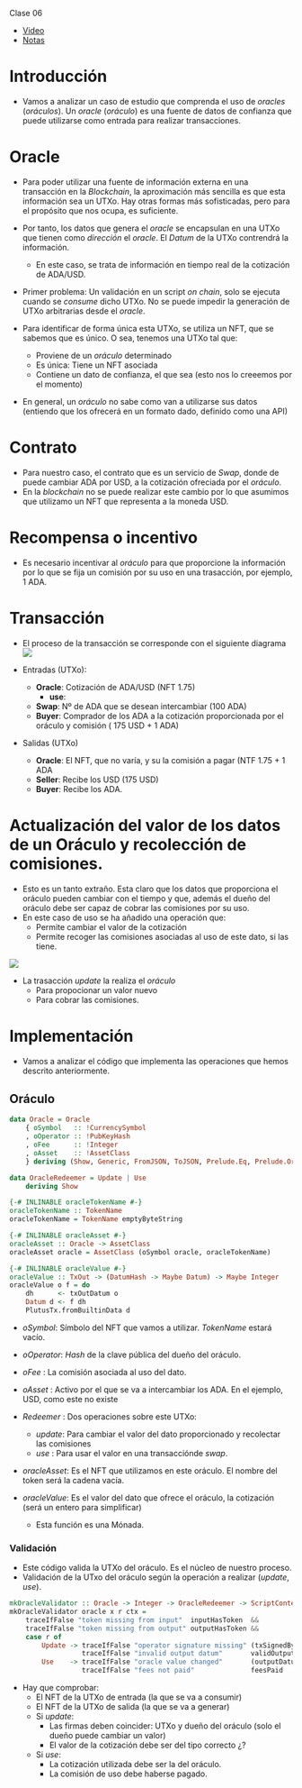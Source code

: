 Clase 06
- [Video](https://www.youtube.com/watch?v=24SHPHEc3zo)
- [Notas](https://docs.plutus-community.com/docs/lectures/Lecture6.html)

# Introducción
- Vamos a analizar un caso de estudio que comprenda el uso de _oracles_ (_oráculos_). Un _oracle_ (_oráculo_) es una fuente de datos de confianza que puede utilizarse como entrada para realizar transacciones.

# Oracle 
- Para poder utilizar una fuente de información externa en una transacción en la _Blockchain_, la aproximación más sencilla es que esta información sea un UTXo. Hay otras formas más sofisticadas, pero para el propósito que nos ocupa, es suficiente.
- Por tanto, los datos que genera el _oracle_ se encapsulan en una UTXo que tienen como _dirección_ el _oracle_. El _Datum_ de la UTXo contrendrá la información.
    - En este caso, se trata de información en tiempo real de la cotización de ADA/USD.
- Primer problema: Un validación en un script _on chain_, solo se ejecuta cuando se _consume_ dicho UTXo. No se puede impedir la generación de UTXo arbitrarias desde el _oracle_.
- Para identificar de forma única esta UTXo, se utiliza un NFT, que se sabemos que es único. O sea, tenemos una UTXo tal que:
    - Proviene de un _oráculo_ determinado
    - Es única: Tiene un NFT asociada
    - Contiene un dato de confianza, el que sea (esto nos lo creeemos por el momento)

- En general, un _oráculo_ no sabe como van a utilizarse sus datos (entiendo que los ofrecerá en un formato dado, definido como  una API)

# Contrato
- Para nuestro caso, el contrato que es un servicio de _Swap_, donde de puede cambiar ADA por USD, a la cotización ofreciada por el _oráculo_.
- En la _blockchain_ no se puede realizar este cambio por lo que asumimos que utilizamo un NFT que representa a la moneda USD.

# Recompensa o incentivo
- Es necesario incentivar al _oráculo_ para que proporcione la información por lo que se fija un comisión por su uso en una trasacción, por ejemplo, 1 ADA.

# Transacción
- El proceso de la transacción se corresponde con el siguiente diagrama
![](./swap_transaction.png)

- Entradas (UTXo):
    - **Oracle**: Cotización de ADA/USD (NFT 1.75)
        - **use**:
    - **Swap**: Nº de ADA que se desean intercambiar (100 ADA)
    - **Buyer**: Comprador de los ADA a la cotización proporcionada por el oráculo y comisión ( 175 USD + 1 ADA)
- Salidas (UTXo)
    - **Oracle**: El NFT, que no varía, y su la comisión a pagar (NTF 1.75 + 1 ADA
    - **Seller**: Recibe los USD (175 USD)
    - **Buyer**: Recibe los ADA.


# Actualización del valor de los datos de un Oráculo y recolección de comisiones.
- Esto es un tanto extraño. Esta claro que los datos que proporciona el oráculo pueden cambiar con el tiempo y que, además el dueño del oráculo debe ser capaz de cobrar las comisiones por su uso.
- En este caso de uso se ha añadido una operación que:
    - Permite cambiar el valor de la cotización
    - Permite recoger las comisiones asociadas al uso de este dato, si las tiene.

![](./oracle_fee_transaction.png)

- La trasacción _update_ la realiza el _oráculo_
    - Para propocionar un valor nuevo
    - Para cobrar las comisiones.

# Implementación
- Vamos a analizar el código que implementa las operaciones que hemos descrito anteriormente.
## Oráculo

```haskell
data Oracle = Oracle
    { oSymbol   :: !CurrencySymbol
    , oOperator :: !PubKeyHash
    , oFee      :: !Integer
    , oAsset    :: !AssetClass
    } deriving (Show, Generic, FromJSON, ToJSON, Prelude.Eq, Prelude.Ord)

data OracleRedeemer = Update | Use
    deriving Show

{-# INLINABLE oracleTokenName #-}
oracleTokenName :: TokenName
oracleTokenName = TokenName emptyByteString

{-# INLINABLE oracleAsset #-}
oracleAsset :: Oracle -> AssetClass
oracleAsset oracle = AssetClass (oSymbol oracle, oracleTokenName)

{-# INLINABLE oracleValue #-}
oracleValue :: TxOut -> (DatumHash -> Maybe Datum) -> Maybe Integer
oracleValue o f = do
    dh      <- txOutDatum o
    Datum d <- f dh
    PlutusTx.fromBuiltinData d
```

- _oSymbol_: Símbolo del NFT que vamos a utilizar. _TokenName_ estará vacío.
- _oOperator_: _Hash_ de la clave pública del dueño del oráculo.
- _oFee_ : La comisión asociada al uso del dato.
- _oAsset_ : Activo por el que se va a intercambiar los ADA. En el ejemplo, USD, como este no existe
- _Redeemer_ : Dos operaciones sobre este UTXo: 
    - _update_: Para cambiar el valor del dato proporcionado y recolectar las comisiones
    - _use_ : Para usar el valor en una transacciónde _swap_.

- _oracleAsset_: Es el NFT que utilizamos en este oráculo. El nombre del token será la cadena vacía.
- _oracleValue_: Es el valor del dato que ofrece el oráculo, la cotización (será un entero para simplificar)
    - Esta función es una Mónada.

### Validación 
- Este código valida la UTXo del oráculo. Es el núcleo de nuestro proceso.
- Validación de la UTxo del oráculo según la operación a realizar (_update_, _use_).
```haskell
mkOracleValidator :: Oracle -> Integer -> OracleRedeemer -> ScriptContext -> Bool
mkOracleValidator oracle x r ctx =
    traceIfFalse "token missing from input"  inputHasToken  &&
    traceIfFalse "token missing from output" outputHasToken &&
    case r of
        Update -> traceIfFalse "operator signature missing" (txSignedBy info $ oOperator oracle) &&
                  traceIfFalse "invalid output datum"       validOutputDatum
        Use    -> traceIfFalse "oracle value changed"       (outputDatum == Just x)              &&
                  traceIfFalse "fees not paid"              feesPaid
```
- Hay que comprobar:
    - El NFT de la UTXo de entrada (la que se va a consumir)
    - El NFT de la UTXo de salida (la que se va a generar)
    - Si _update_:
        - Las firmas deben coincider: UTXo y dueño del oráculo (solo el dueño puede cambiar un valor)
        - El valor de la cotización debe ser del tipo correcto ¿?
    - Si _use_: 
        - La cotización utilizada debe ser la del oráculo.
        - La comisión de uso debe haberse pagado.
        
